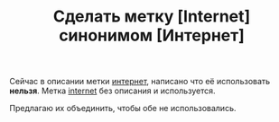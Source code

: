 ﻿---
title: "Сделать метку [Internet] синонимом [Интернет]"
se.owner.user_id: 365777
se.owner.display_name: "Alex R."
se.owner.link: "https://ru.meta.stackoverflow.com/users/365777/alex-r"
se.link: "https://ru.meta.stackoverflow.com/questions/10481/%d0%a1%d0%b4%d0%b5%d0%bb%d0%b0%d1%82%d1%8c-%d0%bc%d0%b5%d1%82%d0%ba%d1%83-internet-%d1%81%d0%b8%d0%bd%d0%be%d0%bd%d0%b8%d0%bc%d0%be%d0%bc-%d0%98%d0%bd%d1%82%d0%b5%d1%80%d0%bd%d0%b5%d1%82"
se.question_id: 10481
se.post_type: question
se.score: 8
---
<p>Сейчас в описании метки <a href="https://ru.stackoverflow.com/questions/tagged/%d0%b8%d0%bd%d1%82%d0%b5%d1%80%d0%bd%d0%b5%d1%82" class="post-tag" title="показать вопросы с меткой [интернет]" rel="tag">интернет</a>, написано что её использовать <strong>нельзя</strong>. Метка <a href="https://ru.stackoverflow.com/questions/tagged/internet" class="post-tag" title="показать вопросы с меткой [internet]" rel="tag">internet</a> без описания и используется. </p>

<p>Предлагаю их объединить, чтобы обе не использовались.</p>
